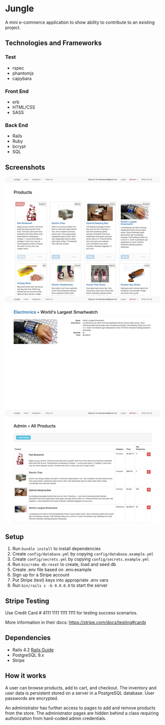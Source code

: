 # Jungle

A mini e-commerce application to show ability to contribute to an existing project.

## Technologies and Frameworks

### Test

- rspec
- phantomjs
- capybara

### Front End

- erb
- HTML/CSS
- SASS

### Back End

- Rails
- Ruby
- bcrypt
- SQL

## Screenshots

![Home Page](https://github.com/sockbot/jungle-rails/blob/master/docs/home_page.png)
![Product Show](https://github.com/sockbot/jungle-rails/blob/master/docs/product_show.png)
![Admin Product Index](https://github.com/sockbot/jungle-rails/blob/master/docs/admin_product_index.png)

## Setup

1. Run `bundle install` to install dependencies
2. Create `config/database.yml` by copying `config/database.example.yml`
3. Create `config/secrets.yml` by copying `config/secrets.example.yml`
4. Run `bin/rake db:reset` to create, load and seed db
5. Create .env file based on .env.example
6. Sign up for a Stripe account
7. Put Stripe (test) keys into appropriate .env vars
8. Run `bin/rails s -b 0.0.0.0` to start the server

## Stripe Testing

Use Credit Card # 4111 1111 1111 1111 for testing success scenarios.

More information in their docs: <https://stripe.com/docs/testing#cards>

## Dependencies

* Rails 4.2 [Rails Guide](http://guides.rubyonrails.org/v4.2/)
* PostgreSQL 9.x
* Stripe

## How it works

A user can browse products, add to cart, and checkout. The inventory and user data is persistent stored on a server in a PostgreSQL database. User passwords are encrypted.

An administrator has further access to pages to add and remove products from the store. The administrator pages are hidden behind a class requiring authorization from hard-coded admin credentials.
